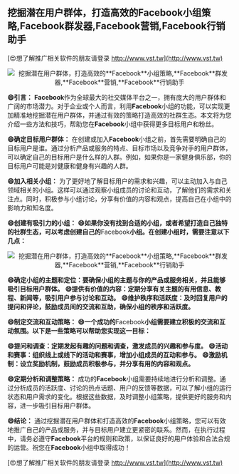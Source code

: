 ## **挖掘潜在用户群体，打造高效的**Facebook**小组策略,**Facebook**群发器,**Facebook**营销,**Facebook**行销助手**

[😍想了解推广相关软件的朋友请登录 http://www.vst.tw](http://www.vst.tw)

 <center><img src="https://vst.tw/MP4/tuiguang/png/2.png" alt="挖掘潜在用户群体，打造高效的**Facebook**小组策略,**Facebook**群发器,**Facebook**营销,**Facebook**行销助手"></center>

**😄引言：**
**Facebook**作为全球最大的社交媒体平台之一，拥有庞大的用户群体和广阔的市场潜力。对于企业或个人而言，利用**Facebook**小组的功能，可以实现更加精准地挖掘潜在用户群体，并通过有效的策略打造高效的社群生态。本文将为您介绍一些方法和技巧，帮助您在**Facebook**小组中获得更多目标用户和粉丝。

**😄确定目标用户群体：**
在创建或加入**Facebook**小组之前，首先需要明确自己的目标用户是谁。通过分析产品或服务的特点、目标市场以及竞争对手的用户群体，可以确定自己的目标用户是什么样的人群。例如，如果你是一家健身俱乐部，你的目标用户可能是对健康和健身有兴趣的人群。

**😄加入相关小组：**
为了更好地了解目标用户的需求和兴趣，可以主动加入与自己领域相关的小组。这样可以通过观察小组成员的讨论和互动，了解他们的需求和关注点。同时，积极参与小组讨论，分享有价值的内容和观点，提高自己在小组中的影响力和知名度。

**😄创建有吸引力的小组：**
**😄如果你没有找到合适的小组，或者希望打造自己独特的社群生态，可以考虑创建自己的**Facebook**小组。在创建小组时，需要注意以下几点：**

 <center><img src="https://vst.tw/MP4/tuiguang/png/1.png" alt="挖掘潜在用户群体，打造高效的**Facebook**小组策略,**Facebook**群发器,**Facebook**营销,**Facebook**行销助手"></center>

**😄确定小组的主题和定位：要确保小组的主题与你的产品或服务相关，并且能够吸引目标用户群体。**
**😄提供有价值的内容：定期分享有关主题的有用信息、教程、新闻等，吸引用户参与讨论和互动。**
**😄维护秩序和活跃度：及时回复用户的提问和评论，鼓励成员间的交流和互助，确保小组的秩序和活跃度。**

**😄制定交流和互动策略：**
**😄一个成功的**Facebook**小组需要建立积极的交流和互动氛围。以下是一些策略可以帮助您实现这一目标：**

**😄提问和调查：定期发起有趣的问题和调查，激发成员的兴趣和参与度。**
**😄活动和赛事：组织线上或线下的活动和赛事，增加小组成员的互动和参与。**
**😄激励机制：设立奖励机制，鼓励成员积极参与，并分享有用的内容和观点。**

**😄定期分析和调整策略：**
成功的**Facebook**小组需要持续地进行分析和调整。通过分析成员的活跃度、讨论的热点话题、用户的反馈等数据，可以了解小组的运行状态和用户需求的变化。根据这些数据，及时调整小组策略，提供更好的服务和内容，进一步吸引目标用户群体。

**😄结论：**
通过挖掘潜在用户群体和打造高效的**Facebook**小组策略，您可以有效地推广自己的产品或服务，并与目标用户建立更紧密的联系。然而，在执行过程中，请务必遵守**Facebook**平台的规则和政策，以保证良好的用户体验和合法合规的运营。祝您在**Facebook**小组中取得成功！

[😍想了解推广相关软件的朋友请登录 http://www.vst.tw](http://www.vst.tw)



